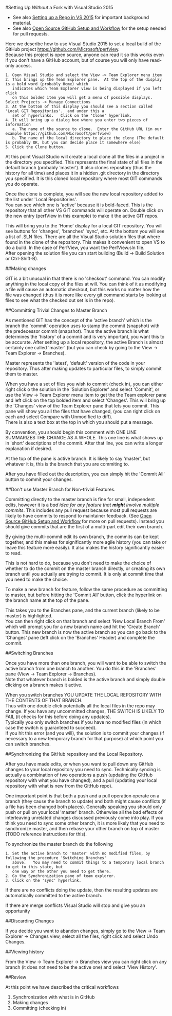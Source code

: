 #Setting Up *Without* a Fork with Visual Studio 2015

 * See also [Setting up a Repo in VS 2015](SettingUpRepoInVS2015.md) for important background material. 
 * See also [Open Source GitHub Setup and Workflow](OpenSourceGitWorkflow.md) for the setup needed for pull requests.  

Here we describe how to use Visual Studio 2015 to set a local build of the GitHub project https://github.com/Microsoft/perfview.   
Because this project is open source, anyone can read it so this works even if you don't have a GitHub account, but
of course you will only have read-only access.   

	1. Open Visual Studio and select the View -> Team Explorer menu item
	2. This brings up the Team Explorer pane.  At the top of the display is a bold word (probably Home) which 
	   indicates which Team Explorer view is being displayed if you left click 
       on this bolded item you will get a menu of possible displays.   Select Projects -> Manage Connections
	3. At the bottom of this display you should see a section called 'Local GIT Repositories'.  and under this a
	   set of hyperlinks.   Click on the 'Clone' hyperlink.
	4. It will bring up a dialog box where you enter two pieces of information 
	   a. The name of the source to clone.  Enter the GitHub URL (in our example https://github.com/Microsoft/perfview)
	   b. The name of the local directory to place the clone (The default is probably OK, but you can decide place it somewhere else)
	5. Click the Clone button. 
	
At this point Visual Studio will create a local clone all the files in a project in the directory you specified.  This represents
the final state of all files in the default branch (probably 'master').   It also clones repository (thus the history for all time)
and places it in a hidden .git directory in the directory you specified.   It is this cloned local repository where most GIT 
commands you do operate. 

Once the clone is complete, you will see the new local repository added to the list under 'Local Repositories'.   
You can see which one is 'active' because it is bold-faced.   This is the repository that all other VS GIT commands will
operate on.   Double click on the new entry (perfView in this example) to make it the active GIT repos.

This will bring you to the 'Home' display for a local GIT repository.   You will see buttons for 'changes', 'branches' 'sync', etc. 
At the bottom you will see a list of .SLN files.  There are all the Visual Studio solution files that where found in the clone
of the repository.   This makes it convenient to open VS to do a build.  In the case of PerfView, you want the PerfView.sln file.   
After opening the solution file you can start building (Build -> Build Solution or Ctrl-Shift-B).

##Making changes

GIT is a bit unusual in that there is no 'checkout' command.   You can modify anything in the local copy of the files 
at will.   You can think of it as modifying a file will cause an automatic checkout, but this works no matter how the file
was changed (thus it is more like every git command starts by looking at files to see what the checked out set is in the repo).

##Committing Trivial Changes to Master Branch

As mentioned GIT has the concept of the 'active branch' which is the branch the 'commit' operation uses to stamp the 
commit (snapshot) with the predecessor commit (snapshot).  Thus the active branch is what determines the 'history' of 
a commit and is very important, you want this to be accurate.   After setting up a local repository, the active Branch
is almost certainly one called 'master' (but you can check by going to the View -> Team Explorer -> Branches).

Master represents the 'latest', 'default' version of the code in your repository.    Thus after making updates to 
particular files, to simply commit them to master.  

When you have a set of files you wish to commit (check in), you can either right click o the solution in the 'Solution Explorer' 
and select 'Commit', or use the View -> Team Explorer menu item to get the the Team explorer pane and left click on the top
bolded item and select 'Changes'.   This will bring up the 'Changes' view of the Team Explorer pane that lets you commit.   This
pane will show you all the files that have changed, (you can right click on each and select Compare with Unmodified to diff).  
There is also a text box at the top in which you should put a message.   

By convention, you should begin this comment with ONE LINE SUMMARIZES THE CHANGE AS A WHOLE.   This one line is what shows up in 'short'
descriptions of the commit.  After that line, you can write a longer explanation if desired. 

At the top of the pane is active branch.  It is likely to say 'master', but whatever it is, this is the branch that
you are commiting to.  

After you have filled out the description, you can simply hit the 'Commit All' button to commit your changes.  

##Don't use Master Branch for Non-trivial Features.  

Committing directly to the master branch is fine for small, independent edits, however it is 
a *bad idea for any feature that **might** involve multiple commits*.   This includes any pull 
request because most pull requests are likely to have commits to respond to maintainer 
feedback.  (See [Open Source GitHub Setup and Workflow](OpenSourceGitWorkflow.md) 
for more on pull requests).   Instead you should give commits that are the first of a multi-part 
edit their own branch.

By giving the multi-commit edit its own branch, the commits can be kept together, and this makes for significantly more 
agile history (you can take or leave this feature more easily).  It also makes the history significantly easier to read.

This is not hard to do, because you don't need to make the choice of whether to do the commit on
the master branch directly, or creating its own branch until you actually are trying to commit. 
It is only at commit time that you need to make the choice.

To make a new branch for feature, follow the same procedure as committing to master, but before
hitting the 'Commit All' button, click the hyperlink on the branch name at the top of the pane.  

This takes you to the Branches pane, and the current branch (likely to be master) is highlighted.  
You can then right click on that branch and select 'New Local Branch From' which will prompt 
you for a new branch name and hit the 'Create Branch' button.   This new branch is now the 
active branch so you can go back to the 'Changes' pane (left click on the 'Branches' Header) and
complete the commit.  

##Switching Branches 

Once you have more than one branch, you will want to be able to switch the active branch from 
one branch to another.   You do this in the 'Branches' pane (View -> Team Explorer -> Branches).   
Note that whatever branch is bolded is the active branch and simply double clicking on a 
branch makes it active.   

When you switch branches YOU UPDATE THE LOCAL REPOSITORY WITH THE CONTENTS OF THAT BRANCH.   
Thus with one double click potentially all the local files in the repo may change.   If you have any uncommitted 
changes, THE SWITCH IS LIKELY TO FAIL (it checks for this before doing any updates).   
Typically you only switch branches if you have no modified files (in which case the switch is guaranteed to succeed).   
If you hit this error (and you will), the solution is to commit your changes (if necessary to a 
new temporary branch for that purpose) at which point you can switch branches.  

##Synchronizing the GitHub repository and the Local Repository.  

After you have made edits, or when you want to pull down any GitHub changes to your local repository
you need to sync.   Technically syncing is actually a combination of two operations a
push (updating the GitHub repository with what you have changed), and a pull (updating your local repository
with what is new from the GitHub repo).  

One important point is that both a push and a pull operation operate on a branch (they cause the 
branch to update) and both might cause conflicts (if a file has been changed both places).   Generally
speaking you should only push or pull on your local 'master' branch.   Otherwise all the bad effects
of interleaving unrelated changes discussed previously come into play.   If you think you need to sync
some other branch, it is more likely that you need to synchronize master, and then rebase your other 
branch on top of master  (TODO reference instructions for this).  

To synchronize the master branch do the following

	1. Set the active branch to 'master' with no modified files, by following the procedure 'Switching Branches'
	   above.   You may need to commit things to a temporary local branch to get to this state, but 
	   one way or the other you need to get there.
	2. Go the Synchronization pane of team explorer.  
	3. Click on the 'sync' hyperlink.

If there are no conflicts doing the update, then the resulting updates are automatically committed to 
the active branch.   

If there are merge conflicts Visual Studio will stop and give you an opportunity 

##Discarding Changes

If you decide you want to abandon changes, simply go to the View -> Team Explorer -> Changes view, select all
the files, right click and select Undo Changes.  

##Viewing history

From the View -> Team Explorer -> Branches view you can right click on any branch (it does not need to
be the active one) and select 'View History'.   

##Review

At this point we have described the critical workflows 
  1. Synchronization with what is in GitHub
  2. Making changes 
  3. Committing (checking in)




